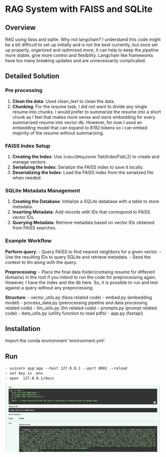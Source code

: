 # RAG System with FAISS and SQLite

## Overview

RAG using faiss and sqlite. Why not langchain? I understand this code might be a bit difficult to set up initially and is not the best currently, but once set up properly, organized and optimized more, it can help to keep the pipeline more stable, give more control and flexibility. Langchain like frameworks have too many breaking updates and are unnecessarily complicated.


## Detailed Solution

### Pre processing

1. **Clean the data**: Used clean_text to clean the data.
2. **Chunking**: For the resume task, I did not want to divide any single resume into chunks. I would prefer to summarize the resume into a short chunk as I feel that makes more sense and store embedding for every summarized resume into vector db. However, for now I used an embedding model that can expand to 8192 tokens so i can embed majority of the resume without summarizing.

### FAISS Index Setup

1. **Creating the Index**: Use `IndexIDMap2`over flat(IndexFlatL2) to create and manage vectors.
2. **Serializing the Index**: Serialize the FAISS index to save it locally.
3. **Deserializing the Index**: Load the FAISS index from the serialized file when needed.

### SQLite Metadata Management

1. **Creating the Database**: Initialize a SQLite database with a table to store metadata.
2. **Inserting Metadata**: Add records with IDs that correspond to FAISS vector IDs.
3. **Querying Metadata**: Retrieve metadata based on vector IDs obtained from FAISS searches.

### Example Workflow


**Perform query**:
    - Query FAISS to find nearest neighbors for a given vector.
    - Use the resulting IDs to query SQLite and retrieve metadata.
    - Send the context to llm along with the query.

**Preprocessing**:
    - Place the final data folder(containg resume for different domains) in the root if you intend to run the code for preprocessing again. However, I have the index and the db here. So, it is possible to run and test against a query without any preprocessing.

**Structure**:
    - vector_utils.py (faiss related code)
    - embed.py (embedding model)
    - process_data.py (prerocessing pipeline and data processing related code)
    - llm_utils.py (llm related code)
    - prompts.py (prompt related code)
    - data_utils.py (utility function to read pdfs)
    - app.py (fastapi)

## Installation

Import the conda environment 'environment.yml'.

## Run
    - uvicorn app:app --host 127.0.0.1 --port 8001 --reload   
    - set key in .env
    - open  127.0.0.1/docs

![screenshot](test.png)





